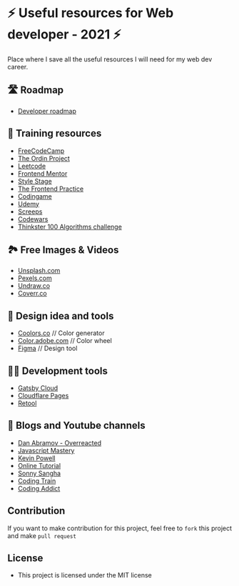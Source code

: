 # ⚡️ Useful resources for Web developer -  2021 ⚡️
Place where I save all the useful resources I will need for my web dev career.

## 🛣 Roadmap
- [Developer roadmap](https://github.com/kamranahmedse/developer-roadmap)

## 📙 Training resources
- [FreeCodeCamp](https://www.freecodecamp.org/)
- [The Ordin Project](https://www.theodinproject.com/)
- [Leetcode](https://leetcode.com/)
- [Frontend Mentor](https://www.frontendmentor.io/)
- [Style Stage](https://stylestage.dev/)
- [The Frontend Practice](https://www.frontendpractice.com/)
- [Codingame](https://www.codingame.com/home)
- [Udemy](https://www.udemy.com/)
- [Screeps](https://screeps.com/)
- [Codewars](https://www.codewars.com/)
- [Thinkster 100 Algorithms challenge](https://thinkster.io/tutorials/100-algorithms-challenge)

## 🏞 Free Images & Videos
- [Unsplash.com](Unsplash.com)
- [Pexels.com](Pexels.com)
- [Undraw.co](Undraw.co)
- [Coverr.co](Coverr.co)

## 🎨 Design idea and tools
- [Coolors.co](https://coolors.co/) // Color generator
- [Color.adobe.com](https://color.adobe.com/create/color-wheel) // Color wheel
- [Figma](https://www.figma.com/) // Design tool
 
 ## 🧑‍💻 Development tools
- [Gatsby Cloud](https://gatsbyjs.com/) 
- [Cloudflare Pages](https://pages.cloudflare.com/)
- [Retool](https://retool.com/)

## 🎥 Blogs and Youtube channels
- [Dan Abramov - Overreacted](https://overreacted.io/)
- [Javascript Mastery](https://www.youtube.com/watch?v=9CEW3Tmx2tg)
- [Kevin Powell](https://www.youtube.com/channel/UCJZv4d5rbIKd4QHMPkcABCw)
- [Online Tutorial](https://www.youtube.com/c/OnlineTutorials4Designers)
- [Sonny Sangha](https://www.youtube.com/user/ssangha32)
- [Coding Train](https://www.youtube.com/user/shiffman)
- [Coding Addict](https://www.youtube.com/channel/UCMZFwxv5l-XtKi693qMJptA)

## Contribution
If you want to make contribution for this project, feel free to `fork` this project and make `pull request`

## License

- This project is licensed under the MIT license

